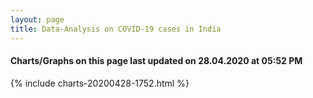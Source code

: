 ```yaml
---
layout: page
title: Data-Analysis on COVID-19 cases in India
---
```

#### Charts/Graphs on this page last updated on 28.04.2020 at 05:52 PM
{% include charts-20200428-1752.html %}